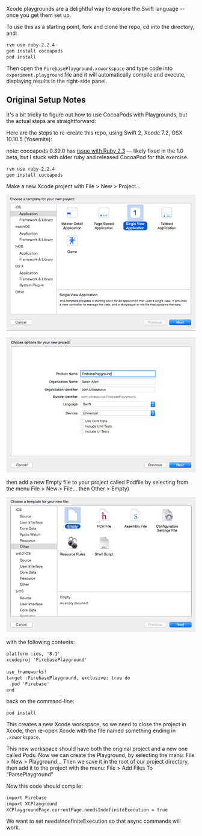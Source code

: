 Xcode playgrounds are a delightful way to explore the Swift language -- once you get them set up.

To use this as a starting point, fork and clone the repo, cd into the directory, and:

```
rvm use ruby-2.2.4
gem install cocoapods
pod install
```

Then open the `FirebasePlayground.xcworkspace` and type code into `experiment.playground` file and it will automatically compile and execute, displaying results in the right-side panel.

## Original Setup Notes

It's a bit tricky to figure out how to use CocoaPods with Playgrounds, but the actual steps are straightforward:

Here are the steps to re-create this repo, using Swift 2, Xcode 7.2, OSX 10.10.5 (Yosemite):

note: cocoapods 0.39.0 has [issue with Ruby 2.3](https://github.com/CocoaPods/CocoaPods/issues/4345) — likely fixed in the 1.0 beta, but I stuck with older ruby and released CocoaPod for this exercise.

```
rvm use ruby-2.2.4
gem install cocoapods
```

Make a new Xcode project with File > New > Project...

![New project dialog, choose iOS Application and Single View Application](doc/1-new-app.png)

![Fill in the Product Name: "FirebasePlayground"](doc/2-new-app.png)

then add a new Empty file to your project called Podfile by selecting from the menu File > New > File… then Other > Empty)

![Select "Other", then "Empty"](doc/3-new-empty-file.png)


with the following contents:

```
platform :ios, '8.1'
xcodeproj 'FirebasePlayground'

use_frameworks!
target :FirebasePlayground, exclusive: true do
  pod 'Firebase'
end
```

back on the command-line:

```
pod install
```

This creates a new Xcode workspace, so we need to close the project in Xcode, then re-open Xcode with the file named something ending in `.xcworkspace`.

This new workspace should have both the original project and a new one called Pods.  Now we can create the Playground, by selecting the menu: File > New > Playground…  Then we save it in the root of our project directory, then add it to the project with the menu:  File > Add Files To “ParsePlayground”

Now this code should compile:

```
import Firebase
import XCPlayground
XCPlaygroundPage.currentPage.needsIndefiniteExecution = true
```

We want to set needsIndefiniteExecution so that async commands will work.
